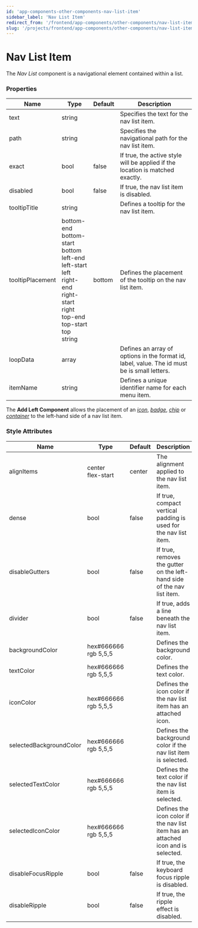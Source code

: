 ```yaml
---
id: 'app-components-other-components-nav-list-item'
sidebar_label: 'Nav List Item'
redirect_from: '/frontend/app-components/other-components/nav-list-item'
slug: '/projects/frontend/app-components/other-components/nav-list-item'
---
```


# Nav List Item

The _Nav List_ component is a navigational element contained within a list.

### Properties

<table>
<thead>
<tr><th>Name</th><th>Type</th><th>Default</th><th>Description</th></tr>
</thead>
<tbody>
<tr><td>text</td><td>string</td><td></td><td>Specifies the text for the nav list item.</td></tr>
<tr><td>path</td><td>string</td><td></td><td>Specifies the navigational path for the nav list item.</td></tr>
<tr><td>exact</td><td>bool</td><td>false</td><td>If true, the active style will be applied if the location is matched exactly.</td></tr>
<tr><td>disabled</td><td>bool</td><td>false</td><td>If true, the nav list item is disabled.</td></tr>
<tr><td>tooltipTitle</td><td>string</td><td></td><td>Defines a tooltip for the nav list item.</td></tr>
<tr><td>tooltipPlacement</td><td>bottom-end<br/>bottom-start<br/>bottom<br/>left-end<br/>left-start<br/>left<br/>right-end<br/>right-start<br/>right<br/>top-end<br/>top-start<br/>top<br/>string</td><td>bottom</td><td>Defines the placement of the tooltip on the nav list item.</td></tr>
<tr><td>loopData</td><td>array</td><td></td><td>Defines an array of options in the format id, label, value. The id must be is small letters.</td></tr>
<tr><td>itemName</td><td>string</td><td></td><td>Defines a unique identifier name for each menu item.</td></tr>
</tbody>
</table>

The **Add Left Component** allows the placement of an _[icon](/projects/frontend/app-components/other-components/icon)_, _[badge](/projects/frontend/app-components/other-components/badge)_, _[chip](/projects/frontend/app-components/other-components/chip)_ or _[container](/projects/frontend/app-components/layout-components/container)_ to the left-hand side of a nav list item.

### Style Attributes

<table>
<thead>
<tr><th>Name</th><th>Type</th><th>Default</th><th>Description</th></tr>
</thead>
<tbody>
<tr><td>alignItems</td><td>center<br/>flex-start</td><td>center</td><td>The alignment applied to the nav list item.</td></tr>
<tr><td>dense</td><td>bool</td><td>false</td><td>If true, compact vertical padding is used for the nav list item.</td></tr>
<tr><td>disableGutters</td><td>bool</td><td>false</td><td>If true, removes the gutter on the left-hand side of the nav list item.</td></tr>
<tr><td>divider</td><td>bool</td><td>false</td><td>If true, adds a line beneath the nav list item.</td></tr>
<tr><td>backgroundColor</td><td>hex#666666<br/>rgb 5,5,5</td><td></td><td>Defines the background color.</td></tr>
<tr><td>textColor</td><td>hex#666666<br/>rgb 5,5,5</td><td></td><td>Defines the text color.</td></tr>
<tr><td>iconColor</td><td>hex#666666<br/>rgb 5,5,5</td><td></td><td>Defines the icon color if the nav list item has an attached icon.</td></tr>
<tr><td>selectedBackgroundColor</td><td>hex#666666<br/>rgb 5,5,5</td><td></td><td>Defines the background color if the nav list item is selected.</td></tr>
<tr><td>selectedTextColor</td><td>hex#666666<br/>rgb 5,5,5</td><td></td><td>Defines the text color if the nav list item is selected.</td></tr>
<tr><td>selectedIconColor</td><td>hex#666666<br/>rgb 5,5,5</td><td></td><td>Defines the icon color if the nav list item has an attached icon and is selected.</td></tr>
<tr><td>disableFocusRipple</td><td>bool</td><td>false</td><td>If true, the keyboard focus ripple is disabled.</td></tr>
<tr><td>disableRipple</td><td>bool</td><td>false</td><td>If true, the ripple effect is disabled.</td></tr>
</tbody>
</table>

